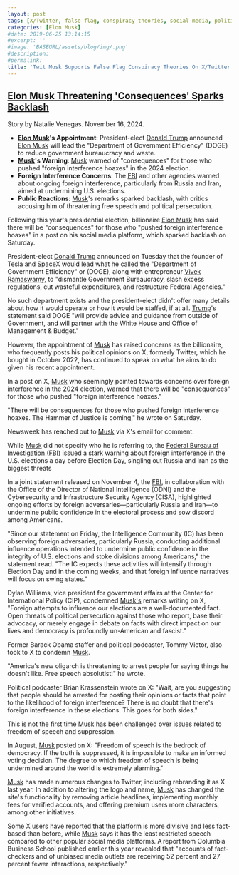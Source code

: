 ```yaml
---
layout: post
tags: [X/Twitter, false flag, conspiracy theories, social media, politics]
categories: [Elon Musk]
#date: 2019-06-25 13:14:15
#excerpt: ''
#image: 'BASEURL/assets/blog/img/.png'
#description:
#permalink:
title: 'Twit Musk Supports False Flag Conspiracy Theories On X/Twitter'
---
```



## [Elon Musk Threatening 'Consequences' Sparks Backlash](https://www.newsweek.com/elon-musk-threatening-consequences-sparks-backlash-1986950)

Story by Natalie Venegas. November 16, 2024.

- **[Elon Musk](https://x.com/elonmusk)'s Appointment**: President-elect [Donald Trump](https://x.com/realdonaldtrump) announced [Elon Musk](https://x.com/elonmusk) will lead the "Department of Government Efficiency" (DOGE) to reduce government bureaucracy and waste.
- **[Musk](https://x.com/elonmusk)'s Warning**: [Musk](https://x.com/elonmusk) warned of "consequences" for those who pushed "foreign interference hoaxes" in the 2024 election.
- **Foreign Interference Concerns**: The [FBI](https://www.fbi.gov/) and other agencies warned about ongoing foreign interference, particularly from Russia and Iran, aimed at undermining U.S. elections.
- **Public Reactions**: [Musk](https://x.com/elonmusk)'s remarks sparked backlash, with critics accusing him of threatening free speech and political persecution.

Following this year's presidential election, billionaire [Elon Musk](https://x.com/elonmusk) has said there will be "consequences" for those who "pushed foreign interference hoaxes" in a post on his social media platform, which sparked backlash on Saturday.

President-elect [Donald Trump](https://x.com/realdonaldtrump) announced on Tuesday that the founder of Tesla and SpaceX would lead what he called the "Department of Government Efficiency" or (DOGE), along with entrepreneur [Vivek Ramaswamy](https://x.com/vivekgramaswamy), to "dismantle Government Bureaucracy, slash excess regulations, cut wasteful expenditures, and restructure Federal Agencies."

No such department exists and the president-elect didn't offer many details about how it would operate or how it would be staffed, if at all. [Trump](https://x.com/realdonaldtrump)'s statement said DOGE "will provide advice and guidance from outside of Government, and will partner with the White House and Office of Management & Budget."

However, the appointment of [Musk](https://x.com/elonmusk) has raised concerns as the billionaire, who frequently posts his political opinions on X, formerly Twitter, which he bought in October 2022, has continued to speak on what he aims to do given his recent appointment.

In a post on X, [Musk](https://x.com/elonmusk) who seemingly pointed towards concerns over foreign interference in the 2024 election, warned that there will be "consequences" for those who pushed "foreign interference hoaxes."

"There will be consequences for those who pushed foreign interference hoaxes. The Hammer of Justice is coming," he wrote on Saturday.

Newsweek has reached out to [Musk](https://x.com/elonmusk) via X's email for comment.

While [Musk](https://x.com/elonmusk) did not specify who he is referring to, the [Federal Bureau of Investigation \(FBI](https://www.fbi.gov/)) issued a stark warning about foreign interference in the U.S. elections a day before Election Day, singling out Russia and Iran as the biggest threats

In a joint statement released on November 4, the [FBI](https://www.fbi.gov/), in collaboration with the Office of the Director of National Intelligence (ODNI) and the Cybersecurity and Infrastructure Security Agency (CISA), highlighted ongoing efforts by foreign adversaries—particularly Russia and Iran—to undermine public confidence in the electoral process and sow discord among Americans.

"Since our statement on Friday, the Intelligence Community (IC) has been observing foreign adversaries, particularly Russia, conducting additional influence operations intended to undermine public confidence in the integrity of U.S. elections and stoke divisions among Americans," the statement read. "The IC expects these activities will intensify through Election Day and in the coming weeks, and that foreign influence narratives will focus on swing states."

Dylan Williams, vice president for government affairs at the Center for International Policy (CIP), condemned [Musk's](https://x.com/elonmusk) remarks writing on X, "Foreign attempts to influence our elections are a well-documented fact. Open threats of political persecution against those who report, base their advocacy, or merely engage in debate on facts with direct impact on our lives and democracy is profoundly un-American and fascist."

Former Barack Obama staffer and political podcaster, Tommy Vietor, also took to X to condemn [Musk](https://x.com/elonmusk).

"America's new oligarch is threatening to arrest people for saying things he doesn't like. Free speech absolutist!" he wrote.

Political podcaster Brian Krassenstein wrote on X: "Wait, are you suggesting that people should be arrested for posting their opinions or facts that point to the likelihood of foreign interference? There is no doubt that there's foreign interference in these elections. This goes for both sides."

This is not the first time [Musk](https://x.com/elonmusk) has been challenged over issues related to freedom of speech and suppression.

In August, [Musk](https://x.com/elonmusk) posted on X: "Freedom of speech is the bedrock of democracy. If the truth is suppressed, it is impossible to make an informed voting decision. The degree to which freedom of speech is being undermined around the world is extremely alarming."

[Musk](https://x.com/elonmusk) has made numerous changes to Twitter, including rebranding it as X last year. In addition to altering the logo and name, [Musk](https://x.com/elonmusk) has changed the site's functionality by removing article headlines, implementing monthly fees for verified accounts, and offering premium users more characters, among other initiatives.

Some X users have reported that the platform is more divisive and less fact-based than before, while [Musk](https://x.com/elonmusk) says it has the least restricted speech compared to other popular social media platforms. A report from Columbia Business School published earlier this year revealed that "accounts of fact-checkers and of unbiased media outlets are receiving 52 percent and 27 percent fewer interactions, respectively."
